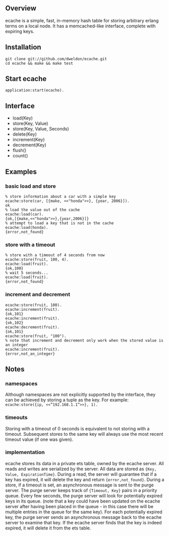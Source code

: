 Overview
--------
ecache is a simple, fast, in-memory hash table for storing arbitrary erlang
terms on a local node. It has a memcached-like interface, complete with expiring
keys.

Installation
------------
    git clone git://github.com/dweldon/ecache.git
    cd ecache && make && make test

Start ecache
------------
    application:start(ecache).

Interface
---------
* load(Key)
* store(Key, Value)
* store(Key, Value, Seconds)
* delete(Key)
* increment(Key)
* decrement(Key)
* flush()
* count()

Examples
--------
### basic load and store
    % store information about a car with a simple key
    ecache:store(car, [{make, <<"honda">>}, {year, 2006}]).
    ok
    % load the value out of the cache
    ecache:load(car).
    {ok,[{make,<<"honda">>},{year,2006}]}
    % attempt to load a key that is not in the cache
    ecache:load(honda).
    {error,not_found}

### store with a timeout
    % store with a timeout of 4 seconds from now
    ecache:store(fruit, 100, 4).
    ecache:load(fruit).
    {ok,100}
    % wait 5 seconds...
    ecache:load(fruit).
    {error,not_found}

### increment and decrement
    ecache:store(fruit, 100).
    ecache:increment(fruit).
    {ok,101}
    ecache:increment(fruit).
    {ok,102}
    ecache:decrement(fruit).
    {ok,101}
    ecache:store(fruit, "100").
    % note that increment and decrement only work when the stored value is an integer
    ecache:increment(fruit).   
    {error,not_an_integer}

Notes
-----
### namespaces
Although namespaces are not explicitly supported by the interface, they can be
achieved by storing a tuple as the key. For example:
`ecache:store({ip, <<”192.168.1.1”>>}, 1).`

### timeouts
Storing with a timeout of 0 seconds is equivalent to not storing with a timeout. 
Subsequent stores to the same key will always use the most recent timeout value
(if one was given).

### implementation
ecache stores its data in a private ets table, owned by the ecache server. All
reads and writes are serialized by the server. All data are stored as
`{Key, Value, ExpirationTime}`. During a read, the server will guarantee that if
a key has expired, it will delete the key and return `{error,not_found}`. During
a store, if a timeout is set, an asynchronous message is sent to the purge
server. The purge server keeps track of `{Timeout, Key}` pairs in a priority
queue. Every few seconds, the purge server will look for potentially expired
keys in its queue. (note that a key could have been updated on the ecache server 
after having been placed in the queue - in this case there will be multiple 
entries in the queue for the same key). For each potentially expired key, the 
purge server sends an asynchronous message back to the ecache server to examine 
that key. If the ecache server finds that the key is indeed expired, it will 
delete it from the ets table.
